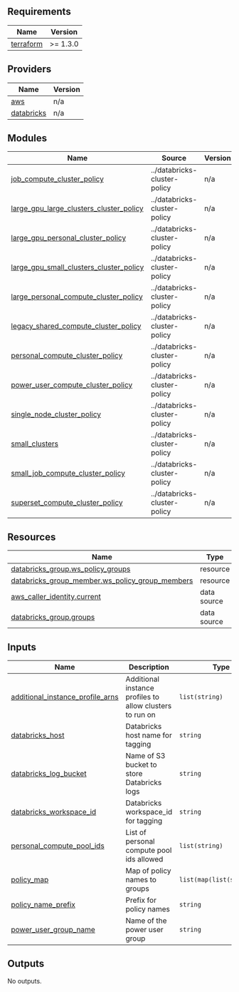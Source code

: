 <!-- START -->
## Requirements

| Name | Version |
|------|---------|
| <a name="requirement_terraform"></a> [terraform](#requirement\_terraform) | >= 1.3.0 |

## Providers

| Name | Version |
|------|---------|
| <a name="provider_aws"></a> [aws](#provider\_aws) | n/a |
| <a name="provider_databricks"></a> [databricks](#provider\_databricks) | n/a |

## Modules

| Name | Source | Version |
|------|--------|---------|
| <a name="module_job_compute_cluster_policy"></a> [job\_compute\_cluster\_policy](#module\_job\_compute\_cluster\_policy) | ../databricks-cluster-policy | n/a |
| <a name="module_large_gpu_large_clusters_cluster_policy"></a> [large\_gpu\_large\_clusters\_cluster\_policy](#module\_large\_gpu\_large\_clusters\_cluster\_policy) | ../databricks-cluster-policy | n/a |
| <a name="module_large_gpu_personal_cluster_policy"></a> [large\_gpu\_personal\_cluster\_policy](#module\_large\_gpu\_personal\_cluster\_policy) | ../databricks-cluster-policy | n/a |
| <a name="module_large_gpu_small_clusters_cluster_policy"></a> [large\_gpu\_small\_clusters\_cluster\_policy](#module\_large\_gpu\_small\_clusters\_cluster\_policy) | ../databricks-cluster-policy | n/a |
| <a name="module_large_personal_compute_cluster_policy"></a> [large\_personal\_compute\_cluster\_policy](#module\_large\_personal\_compute\_cluster\_policy) | ../databricks-cluster-policy | n/a |
| <a name="module_legacy_shared_compute_cluster_policy"></a> [legacy\_shared\_compute\_cluster\_policy](#module\_legacy\_shared\_compute\_cluster\_policy) | ../databricks-cluster-policy | n/a |
| <a name="module_personal_compute_cluster_policy"></a> [personal\_compute\_cluster\_policy](#module\_personal\_compute\_cluster\_policy) | ../databricks-cluster-policy | n/a |
| <a name="module_power_user_compute_cluster_policy"></a> [power\_user\_compute\_cluster\_policy](#module\_power\_user\_compute\_cluster\_policy) | ../databricks-cluster-policy | n/a |
| <a name="module_single_node_cluster_policy"></a> [single\_node\_cluster\_policy](#module\_single\_node\_cluster\_policy) | ../databricks-cluster-policy | n/a |
| <a name="module_small_clusters"></a> [small\_clusters](#module\_small\_clusters) | ../databricks-cluster-policy | n/a |
| <a name="module_small_job_compute_cluster_policy"></a> [small\_job\_compute\_cluster\_policy](#module\_small\_job\_compute\_cluster\_policy) | ../databricks-cluster-policy | n/a |
| <a name="module_superset_compute_cluster_policy"></a> [superset\_compute\_cluster\_policy](#module\_superset\_compute\_cluster\_policy) | ../databricks-cluster-policy | n/a |

## Resources

| Name | Type |
|------|------|
| [databricks_group.ws_policy_groups](https://registry.terraform.io/providers/databricks/databricks/latest/docs/resources/group) | resource |
| [databricks_group_member.ws_policy_group_members](https://registry.terraform.io/providers/databricks/databricks/latest/docs/resources/group_member) | resource |
| [aws_caller_identity.current](https://registry.terraform.io/providers/hashicorp/aws/latest/docs/data-sources/caller_identity) | data source |
| [databricks_group.groups](https://registry.terraform.io/providers/databricks/databricks/latest/docs/data-sources/group) | data source |

## Inputs

| Name | Description | Type | Default | Required |
|------|-------------|------|---------|:--------:|
| <a name="input_additional_instance_profile_arns"></a> [additional\_instance\_profile\_arns](#input\_additional\_instance\_profile\_arns) | Additional instance profiles to allow clusters to run on | `list(string)` | `[]` | no |
| <a name="input_databricks_host"></a> [databricks\_host](#input\_databricks\_host) | Databricks host name for tagging | `string` | n/a | yes |
| <a name="input_databricks_log_bucket"></a> [databricks\_log\_bucket](#input\_databricks\_log\_bucket) | Name of S3 bucket to store Databricks logs | `string` | n/a | yes |
| <a name="input_databricks_workspace_id"></a> [databricks\_workspace\_id](#input\_databricks\_workspace\_id) | Databricks workspace\_id for tagging | `string` | n/a | yes |
| <a name="input_personal_compute_pool_ids"></a> [personal\_compute\_pool\_ids](#input\_personal\_compute\_pool\_ids) | List of personal compute pool ids allowed | `list(string)` | `[]` | no |
| <a name="input_policy_map"></a> [policy\_map](#input\_policy\_map) | Map of policy names to groups | `list(map(list(string)))` | n/a | yes |
| <a name="input_policy_name_prefix"></a> [policy\_name\_prefix](#input\_policy\_name\_prefix) | Prefix for policy names | `string` | n/a | yes |
| <a name="input_power_user_group_name"></a> [power\_user\_group\_name](#input\_power\_user\_group\_name) | Name of the power user group | `string` | `"Power Users"` | no |

## Outputs

No outputs.
<!-- END -->
